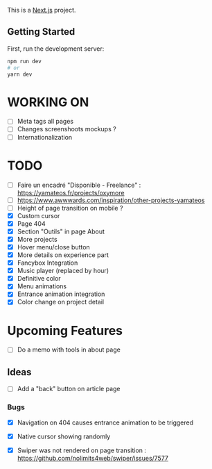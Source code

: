 This is a [Next.js](https://nextjs.org) project.

## Getting Started

First, run the development server:

```bash
npm run dev
# or
yarn dev
```
# WORKING ON
- [ ] Meta tags all pages
- [ ] Changes screenshoots mockups ?
- [ ] Internationalization

# TODO
- [ ] Faire un encadré "Disponible - Freelance" : https://yamateos.fr/projects/oxymore
- [ ] https://www.awwwards.com/inspiration/other-projects-yamateos
- [ ] Height of page transition on mobile ?
- [x] Custom cursor
- [x] Page 404
- [x] Section "Outils" in page About
- [x] More projects
- [x] Hover menu/close button
- [x] More details on experience part
- [x] Fancybox Integration
- [x] Music player (replaced by hour)
- [x] Definitive color
- [x] Menu animations
- [x] Entrance animation integration
- [x] Color change on project detail

# Upcoming Features
- [ ] Do a memo with tools in about page

## Ideas
- [ ] Add a "back" button on article page
    
### Bugs
- [x] Navigation on 404 causes entrance animation to be triggered
- [x] Native cursor showing randomly
- [x] Swiper was not rendered on page transition : https://github.com/nolimits4web/swiper/issues/7577

